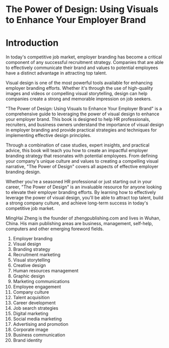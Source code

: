 # The Power of Design: Using Visuals to Enhance Your Employer Brand

# Introduction

In today's competitive job market, employer branding has become a critical component of any successful recruitment strategy. Companies that are able to effectively communicate their brand and values to potential employees have a distinct advantage in attracting top talent.

Visual design is one of the most powerful tools available for enhancing employer branding efforts. Whether it's through the use of high-quality images and videos or compelling visual storytelling, design can help companies create a strong and memorable impression on job seekers.

"The Power of Design: Using Visuals to Enhance Your Employer Brand" is a comprehensive guide to leveraging the power of visual design to enhance your employer brand. This book is designed to help HR professionals, recruiters, and business owners understand the importance of visual design in employer branding and provide practical strategies and techniques for implementing effective design principles.

Through a combination of case studies, expert insights, and practical advice, this book will teach you how to create an impactful employer branding strategy that resonates with potential employees. From defining your company's unique culture and values to creating a compelling visual narrative, "The Power of Design" covers all aspects of effective employer branding design.

Whether you're a seasoned HR professional or just starting out in your career, "The Power of Design" is an invaluable resource for anyone looking to elevate their employer branding efforts. By learning how to effectively leverage the power of visual design, you'll be able to attract top talent, build a strong company culture, and achieve long-term success in today's competitive job market.

MingHai Zheng is the founder of zhengpublishing.com and lives in Wuhan, China. His main publishing areas are business, management, self-help, computers and other emerging foreword fields.



1. Employer branding
2. Visual design
3. Branding strategy
4. Recruitment marketing
5. Visual storytelling
6. Creative design
7. Human resources management
8. Graphic design
9. Marketing communications
10. Employee engagement
11. Company culture
12. Talent acquisition
13. Career development
14. Job search strategies
15. Digital marketing
16. Social media marketing
17. Advertising and promotion
18. Corporate image
19. Business communication
20. Brand identity


